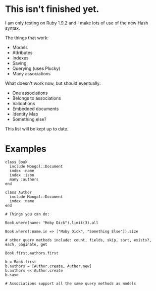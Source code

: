 # This isn't finished yet.

I am only testing on Ruby 1.9.2 and I make lots of use of the new Hash syntax.

The things that work:

- Models
- Attributes
- Indexes
- Saving
- Querying (uses Plucky)
- Many associations

What doesn't work now, but should eventually:

- One associations
- Belongs to associations
- Validations
- Embedded documents
- Identity Map
- Something else?

This list will be kept up to date.

# Examples

    class Book
      include Mongol::Document
      index :name
      index :isbn
      many :authors
    end

    class Author
      include Mongol::Document
      index :name
    end

    # Things you can do:

    Book.where(name: "Moby Dick").limit(3).all

    Book.where(:name.in => ["Moby Dick", "Something Else"]).size

    # other query methods include: count, fields, skip, sort, exists?, each, paginate, get

    Book.first.authors.first

    b = Book.first
    b.authors = [Author.create, Author.new]
    b.authors << Author.create
    b.save

    # Associations support all the same query methods as models
